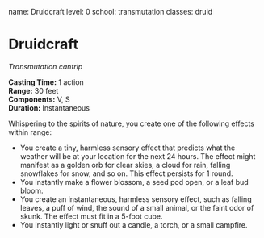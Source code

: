 name: Druidcraft level: 0 school: transmutation classes: druid

# Druidcraft
_Transmutation cantrip_

**Casting Time:** 1 action    
**Range:** 30 feet    
**Components:** V, S    
**Duration:** Instantaneous

Whispering to the spirits of nature, you create one of the following effects within range:
* You create a tiny, harmless sensory effect that predicts what the weather will be at your location for the next 24 hours. The effect might manifest as a golden orb for clear skies, a cloud for rain, falling snowflakes for snow, and so on. This effect persists for 1 round.
* You instantly make a flower blossom, a seed pod open, or a leaf bud bloom.
* You create an instantaneous, harmless sensory effect, such as falling leaves, a puff of wind, the sound of a small animal, or the faint odor of skunk. The effect must fit in a 5-foot cube.
* You instantly light or snuff out a candle, a torch, or a small campfire.